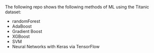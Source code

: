 The following repo shows the following methods of ML using the Titanic dataset:
  - randomForest
  - AdaBoost
  - Gradient Boost
  - XGBoost
  - SVM
  - Neural Networks with Keras via TensorFlow
